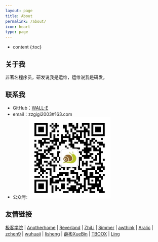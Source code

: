 ```yaml
---
layout: page
title: About
permalink: /about/
icon: heart
type: page
---
```


* content
{:toc}

## 关于我

非著名程序员，研发说我是运维，运维说我是研发。

## 联系我

* GitHub：[WALL-E](https://github.com/WALL-E/)
* email：zzgigi2003#163.com
* 公众号:
![qrcode](/qrcode_for_gh_a0c11c02308b_258.jpg)

## 友情链接

[极客学院](https://www.jikexueyuan.com/) \| [Anotherhome](https://www.anotherhome.net) \| [Reverland](http://reverland.org/) \| [ZhiLi](http://lizhipower.github.io/) \| [Simmer](http://simmer-jun.github.io/) \| [awthink](http://awthink.net/) \| [Aralic](http://aralic.github.io/) \| [zchen9](http://www.chen9.info/) \| [wuhuaji](http://wuhuaji.me/) \| [lisheng](http://www.lishengcn.cn/) \| [薛彬XueBin](http://axuebin.com/blog/) \| [TBOOX](http://www.tboox.org/cn/) \|  [Ling](http://linglinyp.com/)
